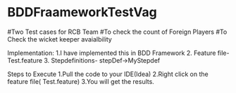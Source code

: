 # BDDFraameworkTestVag
#Two Test cases for RCB Team
    #To check the count of Foreign Players
    #To Check the wicket keeper avaialbility
    
    
 Implementation:
 1.I have implemented this in BDD Framework
 2. Feature file-Test.feature
 3. Stepdefinitions- stepDef->MyStepdef
 
 
 Steps to Execute
 1.Pull the code to your IDE(Idea)
 2.Right click on the feature file( Test.feature)
 3.You will get the results.
